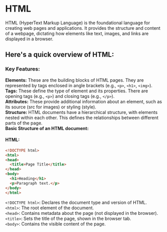 # HTML

HTML (HyperText Markup Language) is the foundational language for creating web pages and applications. It provides the structure and content of a webpage, dictating how elements like text, images, and links are displayed in a browser.

## Here's a quick overview of HTML:

### Key Features:  

**Elements:** These are the building blocks of HTML pages. They are represented by tags enclosed in angle brackets (e.g., `<p>`, `<h1>`, `<img>`).  
**Tags:** These define the type of element and its properties. There are opening tags (e.g., `<p>`) and closing tags (e.g., `</p>`).  
**Attributes:** These provide additional information about an element, such as its source (src for images) or styling (style).  
**Structure:** HTML documents have a hierarchical structure, with elements nested within each other. This defines the relationships between different parts of the page.  
**Basic Structure of an HTML document:**

#### HTML:

```html
<!DOCTYPE html>
<html>
<head>
  <title>Page Title</title>
</head>
<body>
  <h1>Heading</h1>
  <p>Paragraph text.</p>
</body>
</html>
```

`<!DOCTYPE html>`: Declares the document type and version of HTML.  
`<html>`: The root element of the document.  
`<head>`: Contains metadata about the page (not displayed in the browser).  
`<title>`: Sets the title of the page, shown in the browser tab.  
`<body>`: Contains the visible content of the page.  